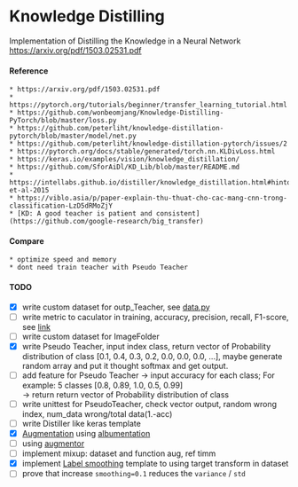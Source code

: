 # Knowledge Distilling
Implementation of Distilling the Knowledge in a Neural Network https://arxiv.org/pdf/1503.02531.pdf

#### Reference
    * https://arxiv.org/pdf/1503.02531.pdf
    * https://pytorch.org/tutorials/beginner/transfer_learning_tutorial.html
    * https://github.com/wonbeomjang/Knowledge-Distilling-PyTorch/blob/master/loss.py
    * https://github.com/peterliht/knowledge-distillation-pytorch/blob/master/model/net.py
    * https://github.com/peterliht/knowledge-distillation-pytorch/issues/2
    * https://pytorch.org/docs/stable/generated/torch.nn.KLDivLoss.html
    * https://keras.io/examples/vision/knowledge_distillation/
    * https://github.com/SforAiDl/KD_Lib/blob/master/README.md
    * https://intellabs.github.io/distiller/knowledge_distillation.html#hinton-et-al-2015
    * https://viblo.asia/p/paper-explain-thu-thuat-cho-cac-mang-cnn-trong-classification-LzD5dRMoZjY
    * [KD: A good teacher is patient and consistent](https://github.com/google-research/big_transfer)

#### Compare
    * optimize speed and memory
    * dont need train teacher with Pseudo Teacher


#### TODO
- [x] write custom dataset for outp_Teacher, see [data.py](https://github.com/watson21/Knowledge-Distillation/blob/main/data.py#L74)
- [ ] write metric to caculator in training, accuracy, precision, recall, F1-score, see [link](https://machinelearningcoban.com/2017/08/31/evaluation/)
- [ ] write custom dataset for ImageFolder
- [x] write Pseudo Teacher, input index class, return vector of Probability distribution of class [0.1, 0.4, 0.3, 0.2, 0.0, 0.0, 0.0, ...], maybe generate random array and put it thought softmax and get output.
- [ ] add feature for Pseudo Teacher
    -> input accuracy for each class; For example: 5 classes [0.8, 0.89, 1.0, 0.5, 0.99]   
    -> return return vector of Probability distribution of class
- [ ] write unittest for PseudoTeacher, check vector output, random wrong index, num_data wrong/total data(1.-acc)
- [ ] write Distiller like keras template
- [x] [Augmentation](https://journalofbigdata.springeropen.com/articles/10.1186/s40537-019-0197-0) using [albumentation](https://github.com/albumentations-team/albumentations) 
- [ ] using [augmentor](https://github.com/mdbloice/Augmentor)
- [ ] implement mixup: dataset and function aug, ref timm
- [x] implement [Label smoothing](https://github.com/seominseok0429/label-smoothing-visualization-pytorch.git) template to using target transform in dataset
- [ ] prove that increase `smoothing=0.1` reduces the `variance` / `std`
